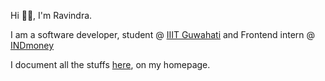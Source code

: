 Hi 👋🏼, I'm Ravindra.

I am a software developer, student @ [IIIT Guwahati](http://iiitg.ac.in/) and Frontend intern @ [INDmoney](https://www.indmoney.com/)

I document all the stuffs [here](https://www.ravvis.codes), on my homepage.
